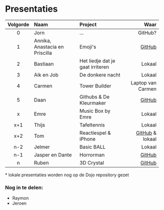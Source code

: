 # Presentaties

|Volgorde|Naam|Project|Waar|
|:---:|:---|:---|---:|
|0|Jorn|...|GitHub?|
|1|Annika, Anastacia en Priscilla|Emoji's|[GitHub](https://github.com/ruben-bouman/eindpresentatie-ana-annika-priscilla/blob/master/code%20eindpresentatie)|
|2|Bastiaan|Het liedje dat je gaat irriteren|Lokaal|
|3|Aik en Job|De donkere nacht|Lokaal|
|4|Carmen|Tower Builder|Laptop van Carmen|
|5|Daan|Githubs & De Kleurmaker|[GitHub](https://github.com/daantje1?tab=repositories)|
|x|Emre|Music Box by Emre|Lokaal|
|x+1|Thijs|Tafeltennis|Lokaal|
|x+2|Tom|Reactiespel & iPhone|[GitHub](https://github.com/tomyboy112/reaction-game) & lokaal|
|n-2|Jelmer|Basic BALL|Lokaal|
|n-1|Jasper en Dante|Horrorman|[GitHub](https://github.com/DantVader2005/jaspers-en-dantes-horrorman/blob/master/de_horror_man.pde)|
|n|Ruben|3D Crystal|[GitHub](https://github.com/ruben-bouman/pwc-crystal/blob/master/crystal_pwc.pde)|

\* lokale presentaties worden nog op de Dojo repository gezet

### Nog in te delen:
* Raymon
* Jeroen
